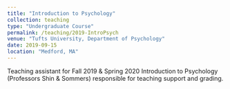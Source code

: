 ```yaml
---
title: "Introduction to Psychology"
collection: teaching
type: "Undergraduate Course"
permalink: /teaching/2019-IntroPsych
venue: "Tufts University, Department of Psychology"
date: 2019-09-15
location: "Medford, MA"
---
```


Teaching assistant for Fall 2019 & Spring 2020 Introduction to Psychology (Professors Shin & Sommers) responsible for teaching support and grading.
